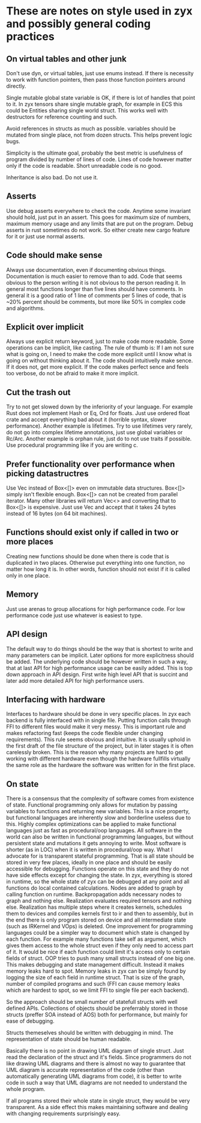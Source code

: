 # These are notes on style used in zyx and possibly general coding practices

## On virtual tables and other junk

Don't use dyn, or virtual tables, just use enums instead. If there is necessity to work with function pointers,
then pass those function pointers around directly.

Single mutable global state variable is OK, if there is lot of handles that point to it. In zyx tensors
share single mutable graph, for example in ECS this could be Entities sharing single world struct. This works
well with destructors for reference counting and such.

Avoid references in structs as much as possible. variables should be mutated from single place, not from dozen
structs. This helps prevent logic bugs.

Simplicity is the ultimate goal, probably the best metric is usefulness of program divided by number of lines
of code. Lines of code however matter only if the code is readable. Short unreadable code is no good.

Inheritance is also bad. Do not use it.

## Asserts

Use debug asserts everywhere to check the code. Anytime some invariant should hold, just put in an assert.
This goes for maximum size of numbers, maximum memory usage and any limits that are put on the program.
Debug asserts in rust sometimes do not work. So either create new cargo feature for it or just use normal asserts.

## Code should make sense

Always use documentation, even if documenting obvious things. Documentation is much easier to remove than to add.
Code that seems obvious to the person writing it is not obvious to the person reading it. In general most functions
longer than five lines should have comments. In general it is a good ratio of 1 line of comments per 5 lines of code,
that is ~20% percent should be comments, but more like 50% in complex code and algorithms.

## Explicit over implicit

Always use explicit return keyword, just to make code more readable. Some operations can be implicit, like casting.
The rule of thumb is: If I am not sure what is going on, I need to make the code more explicit until I know what is
going on without thinking about it. The code should intuitivelly make sence. If it does not, get more explicit.
If the code makes perfect sence and feels too verbose, do not be afraid to make it more implicit.

## Cut the trash out

Try to not get slowed down by the inferiority of your language. For example Rust does not implement Hash or Eq, Ord
for floats. Just use ordered float crate and accept everything bad about it (horrible syntax, slower performance).
Another example is lifetimes. Try to use lifetimes very rarely, do not go into complex lifetime annotations, just
use global variables or Rc/Arc. Another example is orphan rule, just do to not use traits if possible. Use procedural
programming like if you are writing c.


## Prefer functionality over performance when picking datastructres

Use Vec instead of Box<[]> even on immutable data structures. Box<[]> simply isn't flexible enough. Box<[]> can not
be created from parallel iterator. Many other libraries will return Vec<> and converting that to Box<[]> is expensive.
Just use Vec and accept that it takes 24 bytes instead of 16 bytes (on 64 bit machines).

## Functions should exist only if called in two or more places

Creating new functions should be done when there is code that is duplicated in two places. Otherwise put everything into one function,
no matter how long it is. In other words, function should not exist if it is called only in one place.

## Memory

Just use arenas to group allocations for high performance code. For low performance code just use whatever is easiest to type.

## API design

The default way to do things should be the way that is shortest to write and many parameters can be implicit. Later options for more explicitness should be added. The underlying code should be however written in such a way, that at last API for high performance usage can be easily added.
This is top down approach in API design. First write high level API that is succint and later add more detailed API for high performance users.

## Interfacing with hardware

Interfaces to hardware should be done in very specific places. In zyx each backend is fully interfaced with in single file. Putting function calls through FFI
to different files would make it very messy. This is important rule and makes refactoring fast (keeps the code flexible under changing requirements).
This rule seems obvious and intuitive. It is usually uphold in the first draft of the file structure of the project, but in later stages it is often
carelessly broken. This is the reason why many projects are hard to get working with different hardware even though the hardware fullfills virtually
the same role as the hardware the software was written for in the first place.

## On state

There is a consensus that the complexity of software comes from existence of state. Functional programming only allows for mutation by passing variables to functions and returning new variables.
This is a nice property, but functional languages are inherently slow and borderline useless due to this. Highly complex optimizations can be applied to make functional languages just as fast
as procedural/oop languages. All software in the world can also be written in functional programming languages, but without persistent state and mutations it gets annoying to write. Most software
is shorter (as in LOC) when it is written in procedural/oop way.
What I advocate for is transparent stateful programming. That is all state should be stored in very few places, ideally in one place and should be easily accessible for debugging. Functions
operate on this state and they do not have side effects except for changing the state. In zyx, everything is stored in runtime, so the whole state of zyx can be debugged at any point and all
functions do local contained calculations. Nodes are added to graph by calling function on runtime. Backpropagation adds necessary nodes to graph and nothing else. Realization evaluates required
tensors and nothing else. Realization has multiple steps where it creates kernels, schedules them to devices and compiles kernels first to ir and then to assembly, but in the end there is only
program stored on device and all intermediate state (such as IRKernel and VOps) is deleted.
One improvement for programming languages could be a simpler way to document which state is changed by each function. For example many functions take self as argument, which gives them access
to the whole struct even if they only need to access part of it. It would be nice if each function could limit it's access only to certain fields of struct.
OOP tries to push many small structs instead of one big one. This makes debugging and state management difficult. Instead it makes memory leaks hard to spot. Memory leaks in zyx can be simply found
by logging the size of each field in runtime struct. That is size of the graph, number of compiled programs and such (FFI can cause memory leaks which are hardest to spot, so we limit FFI to single file
per each backend).

So the approach should be small number of statefull structs with well defined APIs. Collections of objects should be preferrably stored in those structs (preffer SOA instead of AOS) both for performance,
but mainly for ease of debugging.

Structs themeselves should be written with debugging in mind. The representation of state should be human readable.

Basically there is no point in drawing UML diagram of single struct. Just read the declaration of the struct and it's fields. Since programmers do not like drawing UML diagrams
and there is almost no way to guarantee that UML diagram is accurate representation of the code (other than automatically generating UML diagrams from code), it is better
to write code in such a way that UML diagrams are not needed to understand the whole program.

If all programs stored their whole state in single struct, they would be very transparent. As a side effect this makes maintaining software and dealing with changing requirements surprisingly easy.
